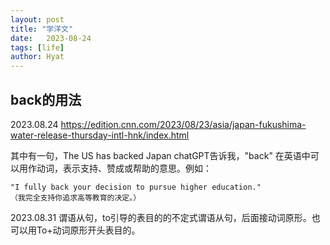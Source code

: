 ```yaml
---
layout: post
title: "学洋文"
date:   2023-08-24
tags: [life]
author: Hyat
---
```


## back的用法

2023.08.24
https://edition.cnn.com/2023/08/23/asia/japan-fukushima-water-release-thursday-intl-hnk/index.html 

其中有一句，The US has backed Japan
chatGPT告诉我，"back" 在英语中可以用作动词，表示支持、赞成或帮助的意思。例如：

    "I fully back your decision to pursue higher education."
    （我完全支持你追求高等教育的决定。）

2023.08.31
谓语从句，to引导的表目的的不定式谓语从句，后面接动词原形。也可以用To+动词原形开头表目的。


